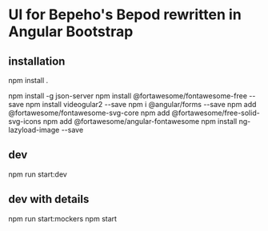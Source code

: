 # UI for Bepeho's Bepod rewritten in Angular Bootstrap

## installation
npm install .


npm install -g json-server
npm install @fortawesome/fontawesome-free --save
npm install videogular2 --save
npm i @angular/forms --save
npm add @fortawesome/fontawesome-svg-core
npm add @fortawesome/free-solid-svg-icons
npm add @fortawesome/angular-fontawesome
npm install ng-lazyload-image --save
## dev
npm run start:dev


## dev with details
npm run start:mockers 
npm start
